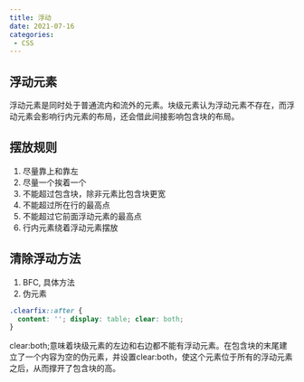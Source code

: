 ```yaml
---
title: 浮动
date: 2021-07-16
categories: 
 - CSS
---
```


## 浮动元素
浮动元素是同时处于普通流内和流外的元素。块级元素认为浮动元素不存在，而浮动元素会影响行内元素的布局，还会借此间接影响包含块的布局。

## 摆放规则
1. 尽量靠上和靠左
2. 尽量一个挨着一个
3. 不能超过包含块，除非元素比包含块更宽
4. 不能超过所在行的最高点
5. 不能超过它前面浮动元素的最高点
6. 行内元素绕着浮动元素摆放

## 清除浮动方法
1. BFC, 具体方法
2. 伪元素
```css
.clearfix::after {
  content: ''; display: table; clear: both;
}
```
clear:both;意味着块级元素的左边和右边都不能有浮动元素。在包含块的末尾建立了一个内容为空的伪元素，并设置clear:both，使这个元素位于所有的浮动元素之后，从而撑开了包含块的高。